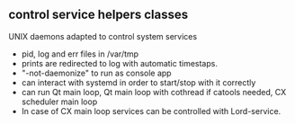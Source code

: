 ## control service helpers classes

UNIX daemons adapted to control system services

- pid, log and err files in /var/tmp
- prints are redirected to log with automatic timestaps.
- "-not-daemonize" to run as console app
- can interact with systemd in order to start/stop with it correctly
- can run Qt main loop, Qt main loop with cothread if catools needed, CX scheduler main loop
- In case of CX main loop services can be controlled with Lord-service.
